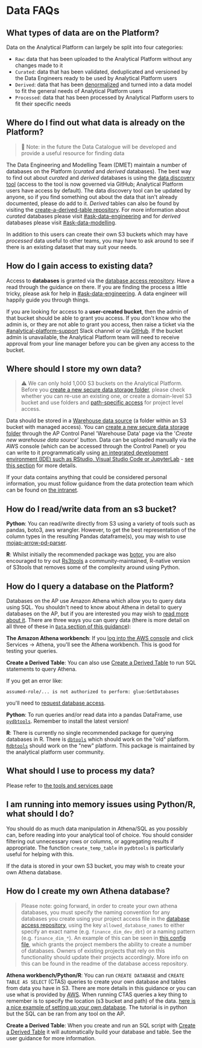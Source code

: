 # Data FAQs

## What types of data are on the Platform?

Data on the Analytical Platform can largely be split into four categories:

- `Raw`: data that has been uploaded to the Analytical Platform without any changes made to it
- `Curated`: data that has been validated, deduplicated and versioned by the Data Engineers ready to be used by Analytical Platform users
- `Derived`: data that has been [denormalized] and turned into a data model to fit the general needs of Analytical Platform users
- `Processed`: data that has been processed by Analytical Platform users to fit their specific needs

## Where do I find out what data is already on the Platform?

> 🚩 Note: in the future the Data Catalogue will be developed and provide a useful resource for finding data

The Data Engineering and Modelling Team (DMET) maintain a number of databases on the Platform (_curated_ and _derived_ databases). The best way to find out about _curated_ and _derived_ databases is using the [data discovery tool] \(access to the tool is now governed via GitHub; Analytical Platform users have access by default\). The data discovery tool can be updated by anyone, so if you find something out about the data that isn't already documented, please do add to it. _Derived_ tables can also be found by visiting the [create-a-derived-table repository]. For more information about _curated_ databases please visit [#ask-data-engineering] and for _derived_ databases please visit [#ask-data-modelling].

In addition to this users can create their own S3 buckets which may have _processed_ data useful to other teams, you may have to ask around to see if there is an existing dataset that may suit your needs.

## How do I gain access to existing data?

Access to **databases** is granted via the [database access repository]. Have a read through the guidance on there. If you are finding the process a little tricky, please ask for help in [#ask-data-engineering]. A data engineer will happily guide you through things.

If you are looking for access to a **user-created bucket**, then the admin of that bucket should be able to grant you access. If you don't know who the admin is, or they are not able to grant you access, then raise a ticket via the [#analytical-platform-support] Slack channel or via [GitHub]. If the bucket admin is unavailable, the Analytical Platform team will need to receive approval from your line manager before you can be given any access to the bucket.

## Where should I store my own data?

> ⚠️ We can only hold 1,000 S3 buckets on the Analytical Platform. Before you [create a new secure data storage folder](../amazon-s3.md#create-a-new-warehouse-data-source), please check whether you can re-use an existing one, or create a domain-level S3 bucket and use folders and [path-specific access](../amazon-s3.md#path-specific-access) for project level access.

Data should be stored in a [Warehouse data source](../amazon-s3.md#warehouse-data-sources) (a folder within an S3 bucket with managed access). You can [create a new secure data storage folder](../amazon-s3.md#create-a-new-warehouse-data-source) through the AP Control Panel 'Warehouse Data' page via the '_Create new warehouse data source_' button. Data can be uploaded manually via the AWS console (which can be accessed through the Control Panel) or you can write to it programmatically using [an integrated development environment (IDE) such as RStudio, Visual Studio Code or JupyterLab](../../tools/#integrated-development-environments-ide) - [see this section](#how-do-i-readwrite-data-from-an-s3-bucket) for more details.

If your data contains anything that could be considered personal information, you must follow guidance from the data protection team which can be found on [the intranet].

## How do I read/write data from an s3 bucket?

**Python**: You can read/write directly from S3 using a variety of tools such as pandas, boto3, aws wrangler. However, to get the best representation of the column types in the resulting Pandas dataframe(s), you may wish to use [mojap-arrow-pd-parser].

**R**: Whilst initially the recommended package was [botor], you are also encouraged to try out [Rs3tools] a community-maintained, R-native version of S3tools that removes some of the complexity around using Python.

## How do I query a database on the Platform?

Databases on the AP use Amazon Athena which allow you to query data using SQL. You shouldn't need to know about Athena in detail to query databases on the AP, but if you are interested you may wish to [read more about it]. There are three ways you can query data (there is more detail on all three of these in [`Data` section of this guidance](../index.md)):

**The Amazon Athena workbench**: If you [log into the AWS console] and click Services -> Athena, you'll see the Athena workbench. This is good for testing your queries.

**Create a Derived Table**: You can also use [Create a Derived Table](../../tools/create-a-derived-table/) to run SQL statements to query Athena.

If you get an error like:

```
assumed-role/... is not authorized to perform: glue:GetDatabases
```

you'll need to [request database access].

**Python**: To run queries and/or read data into a pandas DataFrame, use [`pydbtools`]. Remember to install the latest version!

**R**: There is currently no single recommended package for querying databases in R. There is [`dbtools`] which should work on the "old" platform. [`Rdbtools`] should work on the "new" platform. This package is maintained by the analytical platform user community.

## What should I use to process my data?

Please refer to [the tools and services page](../../tools/)

## I am running into memory issues using Python/R, what should I do?

You should do as much data manipulation in Athena/SQL as you possibly can, before reading into your analytical tool of choice. You should consider filtering out unnecessary rows or columns, or aggregating results if appropriate. The function `create_temp_table` in `pydbtools` is particularly useful for helping with this.

If the data is stored in your own S3 bucket, you may wish to create your own Athena database.

## How do I create my own Athena database?

> Please note: going forward, in order to create your own athena databases, you must specify the naming convention for any databases you create using your project access file in the [database access repository], using the key `allowed_database_names` to either specify an exact name (e.g. `finance_dim_dev_dbt`) or a naming pattern (e.g. `finance_dim_*`). An example of this can be seen in [this config file], which grants the project members the ability to create a number of databases. Owners of existing projects that rely on this functionality should update their projects accordingly. More info on this can be found in the readme of the database access repository.

**Athena workbench/Python/R**: You can run `CREATE DATABASE` and `CREATE TABLE AS SELECT` (CTAS) queries to create your own database and tables from data you have in S3. There are more details in this guidance or you can use what is provided by [AWS]. When running CTAS queries a key thing to remember is to specify the location (s3 bucket and path) of the data. [here is a nice example of setting up your own database]. The tutorial is in python but the SQL can be ran from any tool on the AP.

**Create a Derived Table**: When you create and run an SQL script with [Create a Derived Table](../../tools/create-a-derived-table/) it will automatically build your database and table. See the user guidance for more information.



<!-- External links -->

[denormalized]: https://en.wikipedia.org/wiki/Denormalization#:~:text=Denormalization%20is%20a%20strategy%20used,data%20or%20by%20grouping%20data.
[data discovery tool]: https://data-discovery-tool.analytical-platform.service.justice.gov.uk/  
[create-a-derived-table repository]: https://github.com/moj-analytical-services/create-a-derived-table
[#ask-data-engineering]: https://moj.enterprise.slack.com/archives/C8X3PP1TN
[#ask-data-modelling]: https://moj.enterprise.slack.com/archives/C03J21VFHQ9
[database access repository]: https://github.com/moj-analytical-services/data-engineering-database-access?tab=readme-ov-file#data-engineering-database-access
[#analytical-platform-support]: https://app.slack.com/client/T02DYEB3A/C4PF7QAJZ
[GitHub]: https://github.com/ministryofjustice/data-platform-support/issues/new/choose
[the intranet]: https://intranet.justice.gov.uk/guidance/knowledge-information/protecting-information/privacy-reform/
[mojap-arrow-pd-parser]: https://github.com/moj-analytical-services/mojap-arrow-pd-parser
[botor]: https://github.com/daroczig/botor
[Rs3tools]: https://github.com/moj-analytical-services/Rs3tools?tab=readme-ov-file#rs3tools
[read more about it]: https://aws.amazon.com/athena/
[log into the AWS console]: https://aws.services.analytical-platform.service.justice.gov.uk
[request database access]: https://github.com/moj-analytical-services/data-engineering-database-access#standard-database-access
[`pydbtools`]: https://github.com/moj-analytical-services/pydbtools
[`dbtools`]: https://github.com/moj-analytical-services/dbtools
[`Rdbtools`]: https://github.com/moj-analytical-services/Rdbtools
[AWS]: https://docs.aws.amazon.com/athena/latest/ug/language-reference.html
[here is a nice example of setting up your own database]: https://github.com/moj-analytical-services/mojap-aws-tools-demo/blob/main/creating_and_maintaining_database_tables_in_athena.ipynb
[this config file]: https://github.com/moj-analytical-services/data-engineering-database-access/blob/5b4d28e5f370700e09c3fb4cd4fa907154ba6de9/project_access/CaDeT_Sandpit_Access.yaml#L11-L14
